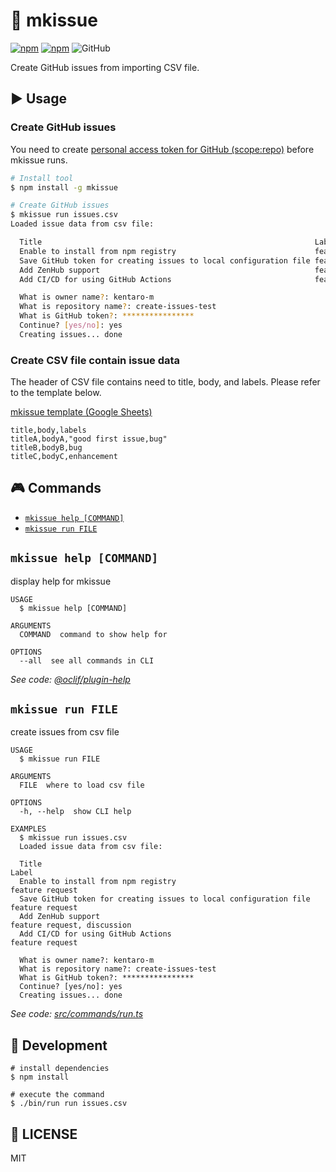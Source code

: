 :ticket: mkissue
=========
[![npm](https://img.shields.io/npm/v/mkissue.svg)](https://www.npmjs.com/package/mkissue)
[![npm](https://img.shields.io/npm/dt/mkissue.svg)](https://www.npmjs.com/package/mkissue)
![GitHub](https://img.shields.io/github/license/kentaro-m/mkissue.svg)

Create GitHub issues from importing CSV file.

## :arrow_forward: Usage

### Create GitHub issues
You need to create [personal access token for GitHub (scope:repo)](https://github.com/settings/tokens) before mkissue runs.

```bash
# Install tool
$ npm install -g mkissue

# Create GitHub issues
$ mkissue run issues.csv
Loaded issue data from csv file:

  Title                                                             Labels
  Enable to install from npm registry                               feature request
  Save GitHub token for creating issues to local configuration file feature request
  Add ZenHub support                                                feature request, discussion
  Add CI/CD for using GitHub Actions                                feature request

  What is owner name?: kentaro-m
  What is repository name?: create-issues-test
  What is GitHub token?: ****************
  Continue? [yes/no]: yes
  Creating issues... done


```

### Create CSV file contain issue data
The header of CSV file contains need to title, body, and labels. Please refer to the template below.

[mkissue template (Google Sheets)](https://docs.google.com/spreadsheets/d/1_AefuYDiQxnl-6-pzE7ppGbA3sSREruFnUcVCNNecLg/edit?usp=sharing)

```csv
title,body,labels
titleA,bodyA,"good first issue,bug"
titleB,bodyB,bug
titleC,bodyC,enhancement
```

## :video_game: Commands
<!-- commands -->
* [`mkissue help [COMMAND]`](#mkissue-help-command)
* [`mkissue run FILE`](#mkissue-run-file)

## `mkissue help [COMMAND]`

display help for mkissue

```
USAGE
  $ mkissue help [COMMAND]

ARGUMENTS
  COMMAND  command to show help for

OPTIONS
  --all  see all commands in CLI
```

_See code: [@oclif/plugin-help](https://github.com/oclif/plugin-help/blob/v2.1.6/src/commands/help.ts)_

## `mkissue run FILE`

create issues from csv file

```
USAGE
  $ mkissue run FILE

ARGUMENTS
  FILE  where to load csv file

OPTIONS
  -h, --help  show CLI help

EXAMPLES
  $ mkissue run issues.csv
  Loaded issue data from csv file:

  Title                                                             Label
  Enable to install from npm registry                               feature request
  Save GitHub token for creating issues to local configuration file feature request
  Add ZenHub support                                                feature request, discussion
  Add CI/CD for using GitHub Actions                                feature request

  What is owner name?: kentaro-m
  What is repository name?: create-issues-test
  What is GitHub token?: ****************
  Continue? [yes/no]: yes
  Creating issues... done
```

_See code: [src/commands/run.ts](https://github.com/kentaro-m/mkissue/blob/v1.0.3/src/commands/run.ts)_
<!-- commandsstop -->

## :construction_worker: Development
```
# install dependencies
$ npm install

# execute the command
$ ./bin/run run issues.csv
```

## :memo: LICENSE
MIT
